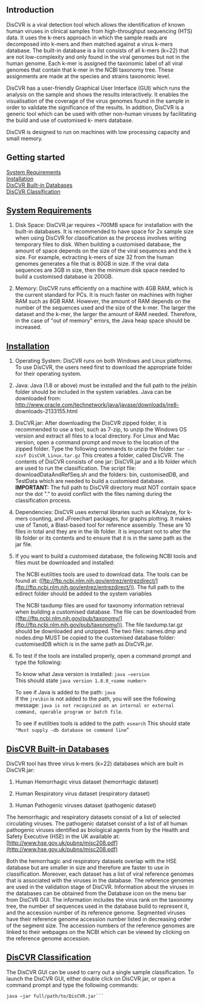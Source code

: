 ## Introduction

DisCVR is a viral detection tool which allows the identification of known human viruses in clinical samples from high-throughput sequencing (HTS) data. It uses the k-mers approach in which the sample reads are decomposed into k-mers and then matched against a virus k-mers database. The built-in database is a list consists of all k-mers (k=22) that are not low-complexity and only found in the viral genomes but not in the human genome. Each k-mer is assigned the taxonomic label of all viral genomes that contain that k-mer in the NCBI taxonomy tree. These assignments are made at the species and strains taxonomic level.

DisCVR has a user-friendly Graphical User Interface (GUI) which runs the analysis on the sample and shows the results interactively. It enables the visualisation of the coverage of the virus genomes found in the sample in order to validate the significance of the results. In addition, DisCVR is a generic tool which can be used with other non-human viruses by facilitating the build and use of customised k- mers database.

DisCVR is designed to run on machines with low processing capacity and small memory.

## Getting started

[System Requirements](#system-requirements)  
[Installation](#installation)  
[DisCVR Built-in Databases](#discvr-builtin-db)  
[DisCVR Classification](#discvr-classification)  

## [System Requirements](#system-requirements)

1. Disk Space: DisCVR.jar requires ~700MB space for installation with the built-in databases. It is recommended to have space for 2x sample size when using DisCVR for classification as the process involves writing temporary files to disk. When building a customised database, the amount of space depends on the size of the viral sequences and the k size. For example, extracting k-mers of size 32 from the human genomes generates a file that is 80GB in size. If the viral data sequences are 3GB in size, then the minimum disk space needed to build a customised database is 200GB.

2. Memory: DisCVR runs efficiently on a machine with 4GB RAM, which is the current standard for PCs. It is much faster on machines with higher RAM such as 8GB RAM. However, the amount of RAM depends on the number of the sequences used and the size of the k-mer. The larger the dataset and the k-mer, the larger the amount of RAM needed. Therefore, in the case of "out of memory" errors, the Java heap space should be increased.

## [Installation](#installation)

1. Operating System: DisCVR runs on both Windows and Linux platforms. To use DisCVR, the users need first to download the appropriate folder for their operating system.

2. Java: Java (1.8 or above) must be installed and the full path to the jre\bin folder should be included in the system variables. Java can be downloaded from: http://www.oracle.com/technetwork/java/javase/downloads/jre8- downloads-2133155.html 

3. DisCVR.jar: After downloading the DisCVR zipped folder, it is recommended to use a tool, such as 7-zip, to unzip the Windows OS version and extract all files to a local directory. For Linux and Mac version, open a command prompt and move to the location of the zipped folder. Type the following commands to unzip the folder:
   `tar -xzvf DisCVR_Linux.tar.gz`
This creates a folder, called DisCVR. The contents of DisCVR consists of one jar: DisCVR.jar and a lib folder which are used to run the classification. The script file: downloadDataAndRefSeq.sh and the folders: bin, customisedDB, and TestData which are needed to build a customised database.  
**IMPORTANT:** The full path to DisCVR directory must NOT contain space nor the dot "." to avoid conflict with the files naming during the classification process.

4. Dependencies: DisCVR uses external libraries such as KAnalyze, for k-mers counting, and JFreechart packages, for graphs plotting. It makes use of Tanoti, a Blast-based tool for reference assembly. These are 10 files in total and they are in the lib folder. It is important not to alter the lib folder or its contents and to ensure that it is in the same path as the jar file.

5. If you want to build a customised database, the following NCBI tools and files must be downloaded and installed:

   The NCBI eutilities tools are used to download data. The tools can be found at: ([ftp://ftp.ncbi.nlm.nih.gov/entrez/entrezdirect/](ftp://ftp.ncbi.nlm.nih.gov/entrez/entrezdirect/)). The full path to the edirect folder should be added to the system variables  

   The NCBI taxdump files are used for taxonomy information retrieval when building a customised database. The file can be downloaded from ([ftp://ftp.ncbi.nlm.nih.gov/pub/taxonomy/](ftp://ftp.ncbi.nlm.nih.gov/pub/taxonomy/)). The file taxdump.tar.gz should be downloaded and unzipped. The two files: names.dmp and nodes.dmp MUST be copied to the customised database folder: customisedDB which is in the same path as DisCVR.jar.

6. To test if the tools are installed properly, open a command prompt and type the following:

   To know what Java version is installed: `java –version`  
   This should state `java version 1.8.0_<some number>`

   To see if Java is added to the path: `java`  
   If the `jre\bin` is not added to the path, you will see the following message: `java is not recognized as an internal or external command, operable program or batch file`.

   To see if eutilities tools is added to the path: `esearch`
   This should state `"Must supply -db database on command line`"

## [DisCVR Built-in Databases](#discvr-builtin-db)

DisCVR tool has three virus k-mers (k=22) databases which are built in DisCVR.jar:

1. Human Hemorrhagic virus dataset (hemorrhagic dataset)

2. Human Respiratory virus dataset (respiratory dataset)

3. Human Pathogenic viruses dataset (pathogenic dataset)

The hemorrhagic and respiratory datasets consist of a list of selected circulating viruses. 
The pathogenic datatset consist of a list of all human pathogenic viruses identified as biological agents from by the Health and Safety Executive (HSE) in the UK available at: [http://www.hse.gov.uk/pubns/misc208.pdf](http://www.hse.gov.uk/pubns/misc208.pdf)

Both the hemorrhagic and respiratory datasets overlap with the HSE database but are smaller in size and therefore are faster to use in classification.
Moreover, each dataset has a list of viral reference genomes that is associated with the viruses in the database. The reference genomes are used in the validation stage of DisCVR.
Information about the viruses in the databases can be obtained from the Database icon on the menu bar from DisCVR GUI. The information includes the virus rank on the taxonomy tree, 
the number of sequences used in the database build to represent it, and the accession number of its reference genome. Segmented viruses have their reference genome accession number listed 
in decreasing order of the segment size. The accession numbers of the reference genomes are linked to their webpages on the NCBI which can be viewed by clicking on the reference genome accession.

## [DisCVR Classification](#discvr-classification)

The DisCVR GUI can be used to carry out a single sample classification. To launch the DisCVR GUI, either double click on DisCVR.jar, or open a command prompt and type the following commands:

```cd full/path/to/DisCVR folder
java –jar full/path/to/DisCVR.jar```

